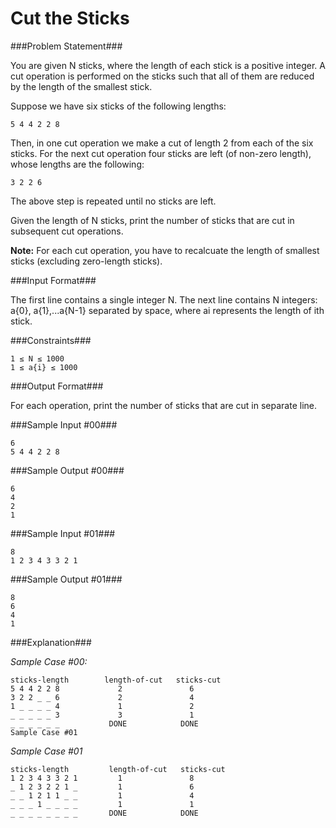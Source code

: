 Cut the Sticks
===================

###Problem Statement###

You are given N sticks, where the length of each stick is a positive integer. A cut operation is performed on the sticks such that all of them are reduced by the length of the smallest stick.

Suppose we have six sticks of the following lengths:

```
5 4 4 2 2 8
```

Then, in one cut operation we make a cut of length 2 from each of the six sticks. For the next cut operation four sticks are left (of non-zero length), whose lengths are the following:

```
3 2 2 6
```

The above step is repeated until no sticks are left.

Given the length of N sticks, print the number of sticks that are cut in subsequent cut operations.

**Note:** For each cut operation, you have to recalcuate the length of smallest sticks (excluding zero-length sticks).

###Input Format###

The first line contains a single integer N. 
The next line contains N integers: a{0}, a{1},...a{N-1} separated by space, where ai represents the length of ith stick.

###Constraints###

```
1 ≤ N ≤ 1000 
1 ≤ a{i} ≤ 1000
```

###Output Format###

For each operation, print the number of sticks that are cut in separate line.

###Sample Input #00###

```
6
5 4 4 2 2 8

```

###Sample Output #00###

```
6
4
2
1
```

###Sample Input #01###

```
8
1 2 3 4 3 3 2 1

```

###Sample Output #01###

```
8
6
4
1
```

###Explanation###

_Sample Case #00:_

```
sticks-length        length-of-cut   sticks-cut
5 4 4 2 2 8             2               6
3 2 2 _ _ 6             2               4
1 _ _ _ _ 4             1               2
_ _ _ _ _ 3             3               1
_ _ _ _ _ _           DONE            DONE
Sample Case #01
```

_Sample Case #01_

```
sticks-length         length-of-cut   sticks-cut
1 2 3 4 3 3 2 1         1               8
_ 1 2 3 2 2 1 _         1               6
_ _ 1 2 1 1 _ _         1               4
_ _ _ 1 _ _ _ _         1               1
_ _ _ _ _ _ _ _       DONE            DONE
```
